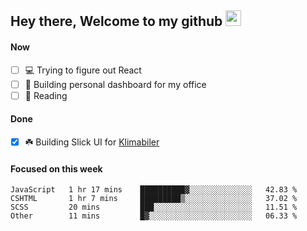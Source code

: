 ## Hey there, Welcome to my github <img src="https://media.giphy.com/media/hvRJCLFzcasrR4ia7z/giphy.gif" width="25px">

#### Now
- [ ] 💻 Trying to figure out React
- [ ] 🚀 Building personal dashboard for my office
- [ ] 📕 Reading

#### Done
- [x] ☘️ Building Slick UI for [Klimabiler](https://klimabiler.dk)
 
 #### Focused on this week
<!--START_SECTION:waka-->

```text
JavaScript   1 hr 17 mins    ██████████▓░░░░░░░░░░░░░░   42.83 %
CSHTML       1 hr 7 mins     █████████▒░░░░░░░░░░░░░░░   37.02 %
SCSS         20 mins         ███░░░░░░░░░░░░░░░░░░░░░░   11.51 %
Other        11 mins         █▓░░░░░░░░░░░░░░░░░░░░░░░   06.33 %
```

<!--END_SECTION:waka-->

